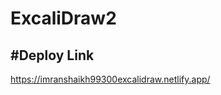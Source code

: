 # ExcaliDraw2

#Deploy Link
-----------------------------------------------------
https://imranshaikh99300excalidraw.netlify.app/
